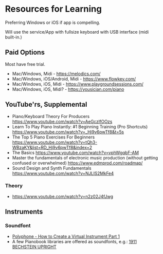 # Resources for Learning

Preferring Windows or iOS if app is compelling.

Will use the service/App with fullsize keyboard with USB interface (midi built-in.)

## Paid Options

Most have free trial.

- Mac/Windows, Midi - https://melodics.com/
- Mac/Windows, iOS/Android, Midi - https://www.flowkey.com/
- Mac/Windows, iOS, Midi - https://www.playgroundsessions.com/
- Mac/Windows, iOS, Midi? - https://yousician.com/piano

## YouTube'rs, Supplemental

- Piano/Keyboard Theory For Producers https://www.youtube.com/watch?v=AeGczlfOOzs
- Learn To Play Piano Instantly: #1 Beginning Training (Pro Shortcuts) https://www.youtube.com/watch?v=_Hj9v6pwTf8&t=5s
- The Top 5 Piano Exercises For Beginners https://www.youtube.com/watch?v=tQh3-WBzaKY&list=RD_Hj9v6pwTf8&index=2
- The Basics https://www.youtube.com/watch?v=vphWgqbF-AM
- Master the fundamentals of electronic music production (without getting confused or overwhelmed) https://www.edmprod.com/roadmap/
- Sound Design and Synth Fundamentals https://www.youtube.com/watch?v=NJLIS2MkFe4

### Theory

- https://www.youtube.com/watch?v=n2z02J4fJwg

## Instruments

### Soundfont

- [Polyphone - How to Create a Virtual Instrument Part 1](https://www.youtube.com/watch?v=UJ4oqwEKsrg)
- A few Pianobook libraries are offered as soundfonts, e.g.: [1911 BECHSTEIN UPRIGHT](https://www.pianobook.co.uk/library/1911-bechstein-upright-andrew-ward/)

